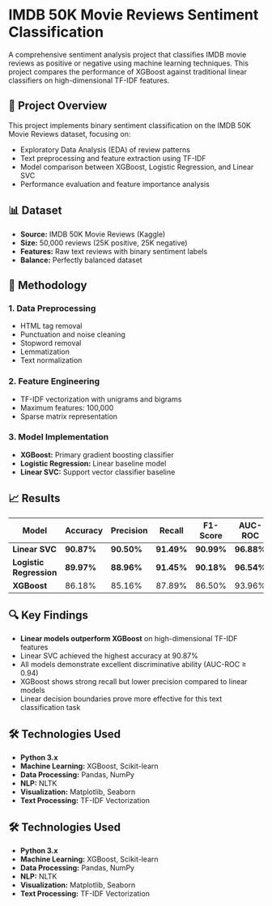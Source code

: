 # IMDB 50K Movie Reviews Sentiment Classification

A comprehensive sentiment analysis project that classifies IMDB movie reviews as positive or negative using machine learning techniques. This project compares the performance of XGBoost against traditional linear classifiers on high-dimensional TF-IDF features.

## 🎯 Project Overview

This project implements binary sentiment classification on the IMDB 50K Movie Reviews dataset, focusing on:
- Exploratory Data Analysis (EDA) of review patterns
- Text preprocessing and feature extraction using TF-IDF
- Model comparison between XGBoost, Logistic Regression, and Linear SVC
- Performance evaluation and feature importance analysis

## 📊 Dataset

- **Source:** IMDB 50K Movie Reviews (Kaggle)
- **Size:** 50,000 reviews (25K positive, 25K negative)
- **Features:** Raw text reviews with binary sentiment labels
- **Balance:** Perfectly balanced dataset

## 🔧 Methodology

### 1. Data Preprocessing
- HTML tag removal
- Punctuation and noise cleaning
- Stopword removal
- Lemmatization
- Text normalization

### 2. Feature Engineering
- TF-IDF vectorization with unigrams and bigrams
- Maximum features: 100,000
- Sparse matrix representation

### 3. Model Implementation
- **XGBoost:** Primary gradient boosting classifier
- **Logistic Regression:** Linear baseline model
- **Linear SVC:** Support vector classifier baseline

## 📈 Results

| Model | Accuracy | Precision | Recall | F1-Score | AUC-ROC |
|-------|----------|-----------|--------|----------|---------|
| **Linear SVC** | **90.87%** | **90.50%** | **91.49%** | **90.99%** | **96.88%** |
| **Logistic Regression** | **89.97%** | **88.96%** | **91.45%** | **90.18%** | **96.54%** |
| **XGBoost** | 86.18% | 85.16% | 87.89% | 86.50% | 93.96% |

## 🔍 Key Findings

- **Linear models outperform XGBoost** on high-dimensional TF-IDF features
- Linear SVC achieved the highest accuracy at 90.87%
- All models demonstrate excellent discriminative ability (AUC-ROC ≥ 0.94)
- XGBoost shows strong recall but lower precision compared to linear models
- Linear decision boundaries prove more effective for this text classification task

## 🛠️ Technologies Used

- **Python 3.x**
- **Machine Learning:** XGBoost, Scikit-learn
- **Data Processing:** Pandas, NumPy
- **NLP:** NLTK
- **Visualization:** Matplotlib, Seaborn
- **Text Processing:** TF-IDF Vectorization

## 🛠️ Technologies Used

- **Python 3.x**
- **Machine Learning:** XGBoost, Scikit-learn
- **Data Processing:** Pandas, NumPy
- **NLP:** NLTK
- **Visualization:** Matplotlib, Seaborn
- **Text Processing:** TF-IDF Vectorization
